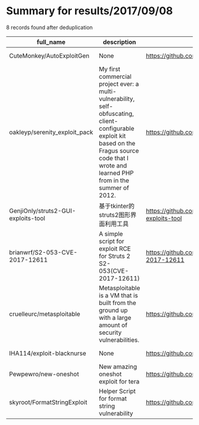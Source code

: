 
# Summary for results/2017/09/08
    
8 records found after deduplication

| full_name | description | html_url | matched_list | matched_count | pushed_at | size | stargazers_count | language | forks_count | vul_ids |
|-------------------------------------|-----------------------------------------------------------------------------------------------------------------------------------------------------------------------------------------------------|--------------------------------------------------------|----------------------------------|-----------------|---------------------------|--------|--------------------|------------|---------------|--------------------|
| CuteMonkey/AutoExploitGen | None | https://github.com/CuteMonkey/AutoExploitGen | ['exploit'] | 1 | 2017-09-08 03:45:43+00:00 | 13 | 0 | C++ | 0 | [] |
| oakleyp/serenity_exploit_pack | My first commercial project ever: a multi-vulnerability, self-obfuscating, client-configurable exploit kit based on the Fragus source code that I wrote and learned PHP from in the summer of 2012. | https://github.com/oakleyp/serenity_exploit_pack | ['exploit'] | 1 | 2017-09-08 18:09:54+00:00 | 656 | 2 | PHP | 2 | [] |
| GenjiOnly/struts2-GUI-exploits-tool | 基于tkinter的struts2图形界面利用工具 | https://github.com/GenjiOnly/struts2-GUI-exploits-tool | ['exploit'] | 1 | 2017-09-08 08:46:31+00:00 | 111 | 1 | Python | 2 | [] |
| brianwrf/S2-053-CVE-2017-12611 | A simple script for exploit RCE for Struts 2 S2-053(CVE-2017-12611) | https://github.com/brianwrf/S2-053-CVE-2017-12611 | ['cve-2', 'exploit', 'rce'] | 3 | 2017-09-08 11:59:20+00:00 | 4 | 38 | Python | 24 | ['CVE-2017-12611'] |
| cruelleurc/metasploitable | Metasploitable is a VM that is built from the ground up with a large amount of security vulnerabilities. | https://github.com/cruelleurc/metasploitable | ['metasploit module OR payload'] | 1 | 2017-09-08 12:05:39+00:00 | 0 | 0 | nan | 0 | [] |
| IHA114/exploit-blacknurse | None | https://github.com/IHA114/exploit-blacknurse | ['exploit'] | 1 | 2017-09-08 12:35:29+00:00 | 22 | 1 | C | 3 | [] |
| Pewpewro/new-oneshot | New amazing oneshot exploit for tera | https://github.com/Pewpewro/new-oneshot | ['exploit'] | 1 | 2017-09-08 10:58:06+00:00 | 21 | 1 | | 0 | [] |
| skyroot/FormatStringExploit | Helper Script for format string vulnerability | https://github.com/skyroot/FormatStringExploit | ['exploit'] | 1 | 2017-09-08 07:51:53+00:00 | 20 | 0 | Python | 0 | [] |
